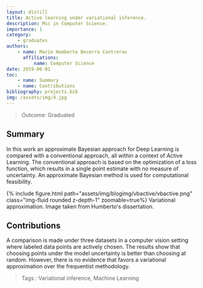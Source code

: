 ```yaml
---
layout: distill
title: Active learning under variational inference.
description: Msc in Computer Science. 
importance: 1
category:
    - graduates
authors: 
    - name: Mario Humberto Becerra Contreras
      affiliations: 
          name: Computer Science
date: 2019-06-01
toc: 
    - name: Summary
    - name: Contributions    
bibliography: projects.bib 
img: /assets/img/4.jpg
---
```


> Outcome:
Graduated

## Summary

In this work an approximate Bayesian approach for Deep Learning is
compared with a conventional approach, all within a context of Active
Learning. The conventional approach is based on the optimization of a
loss function, which results in a single point estimate with no
measure of uncertainty. An approximate Bayesian method is used for
computational feasibility. 

<div class="row mt-3">
<div class="col-sm-1 mt-3 mt-md-0">
</div>
<div class="col-sm-10 mt-3 mt-md-0">
    {% include figure.html path="assets/img/blogimg/vbactive/vbactive.png" class="img-fluid rounded z-depth-1" zoomable=true%}
    Variational approximation. Image taken from Humberto's dissertation. 
</div>
<div class="col-sm-1 mt-3 mt-md-0">
</div>
</div>

## Contributions

A comparison is made under three datasets in a computer vision setting
where labeled data points are actively chosen. The results show that
choosing points under the model uncertainty is better than choosing at
random. However, there is no evidence that favors a variational
approximation over the frequentist methodology.


> Tags
:   Variational inference, Machine Learning


